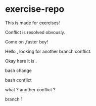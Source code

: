 # exercise-repo
This is made for exercises!

Conflict is resolved obvously.

Come on ,faster boy!

Hello , looking for another branch conflict.

Okay here it is .


bash change

bash conflict

what ? another conflict ?

branch 1